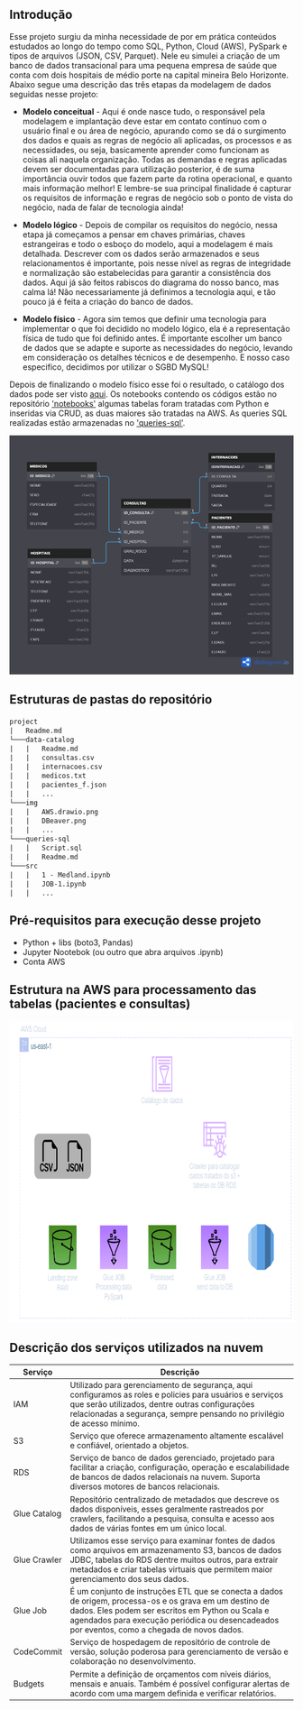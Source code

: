 ## Introdução

Esse projeto surgiu da minha necessidade de por em prática conteúdos estudados ao longo do tempo como SQL, Python, Cloud (AWS), PySpark e tipos de arquivos (JSON, CSV, Parquet). Nele eu simulei a criação de um banco de dados transacional para uma pequena empresa de saúde que conta com dois hospitais de médio porte na capital mineira Belo Horizonte. Abaixo segue uma descrição das três etapas da modelagem de dados seguidas nesse projeto:

* **Modelo conceitual** - Aqui é onde nasce tudo, o responsável pela modelagem e implantação deve estar em contato contínuo com o usuário final e ou área de negócio, apurando como se dá o surgimento dos dados e quais as regras de negócio ali aplicadas, os processos e as necessidades, ou seja, basicamente aprender como funcionam as coisas ali naquela organização. Todas as demandas e regras aplicadas devem ser documentadas para utilização posterior, é de suma importância ouvir todos que fazem parte da rotina operacional, e quanto mais informação melhor! E lembre-se sua principal finalidade é capturar os requisitos de informação e regras de negócio sob o ponto de vista do negócio, nada de falar de tecnologia ainda!

* **Modelo lógico** - Depois de compilar os requisitos do negócio, nessa etapa já começamos a pensar em chaves primárias, chaves estrangeiras e todo o esboço do modelo, aqui a modelagem é mais detalhada. Descrever com os dados serão armazenados e seus relacionamentos é importante, pois nesse nível as regras de integridade e normalização são estabelecidas para garantir a consistência dos dados. Aqui já são feitos rabiscos do diagrama do nosso banco, mas calma lá! Não necessariamente já definimos a tecnologia aqui, e tão pouco já é feita a criação do banco de dados.

* **Modelo físico** - Agora sim temos que definir uma tecnologia para implementar o que foi decidido no modelo lógico, ela é a representação física de tudo que foi definido antes. É importante escolher um banco de dados que se adapte e suporte as necessidades do negócio, levando em consideração os detalhes técnicos e de desempenho. E nosso caso especifico, decidimos por utilizar o SGBD MySQL!

Depois de finalizando o modelo físico esse foi o resultado, o catálogo dos dados pode ser visto [aqui](https://github.com/ViniciusFCarneiro/Medland_Project/tree/main/data-catalog). Os notebooks contendo os códigos estão no repositório ['notebooks'](https://github.com/ViniciusFCarneiro/Medland_Project/tree/main/src) algumas tabelas foram tratadas com Python e inseridas via CRUD, as duas maiores são tratadas na AWS. As queries SQL realizadas estão armazenadas no ['queries-sql'](https://github.com/ViniciusFCarneiro/Medland_Project/tree/main/queries-sql).
 
![Diagrama do banco de dados](img/diagram.png)

## Estruturas de pastas do repositório

```
project
|   Readme.md
└───data-catalog
|   |   Readme.md
|   |   consultas.csv
|   |   internacoes.csv
|   |   medicos.txt
|   |   pacientes_f.json
|   |   ...
└───img
|   |   AWS.drawio.png
|   |   DBeaver.png
|   |   ...
└───queries-sql
|   |   Script.sql
|   |   Readme.md
└───src
|   |   1 - Medland.ipynb
|   |   JOB-1.ipynb
|   |   ...
```

## Pré-requisitos para execução desse projeto

- Python + libs (boto3, Pandas)
- Jupyter Nootebok (ou outro que abra arquivos .ipynb)
- Conta AWS

## Estrutura na AWS para processamento das tabelas (pacientes e consultas)

<img src="https://github.com/ViniciusFCarneiro/Medland_Project/blob/main/img/AWS.drawio.png" width="800" height="535" />

## Descrição dos serviços utilizados na nuvem

| Serviço      | Descrição                                                                                                                                                                                                                                                    |
| ------------ | ------------------------------------------------------------------------------------------------------------------------------------------------------------------------------------------------------------------------------------------------------------ |
| IAM          | Utilizado para gerenciamento de segurança, aqui configuramos as roles e policies para usuários e serviços que serão utilizados, dentre outras configurações relacionadas a segurança, sempre pensando no privilégio de acesso mínimo.                        |
| S3           | Serviço que oferece armazenamento altamente escalável e confiável, orientado a objetos.                                                                                                                                                                      |
| RDS          | Serviço de banco de dados gerenciado, projetado para facilitar a criação, configuração, operação e escalabilidade de bancos de dados relacionais na nuvem. Suporta diversos motores de bancos relacionais.                                                   |
| Glue Catalog | Repositório centralizado de metadados que descreve os dados disponíveis, esses geralmente rastreados por crawlers, facilitando a pesquisa, consulta e acesso aos dados de várias fontes em um único local.                                                   |
| Glue Crawler | Utilizamos esse serviço para examinar fontes de dados como arquivos em armazenamento S3, bancos de dados JDBC, tabelas do RDS dentre muitos outros, para extrair metadados e criar tabelas virtuais que permitem maior gerenciamento dos seus dados.         |
| Glue Job     | É um conjunto de instruções ETL que se conecta a dados de origem, processa-os e os grava em um destino de dados. Eles podem ser escritos em Python ou Scala e agendados para execução periódica ou desencadeados por eventos, como a chegada de novos dados. |
| CodeCommit   | Serviço de hospedagem de repositório de controle de versão, solução poderosa para gerenciamento de versão e colaboração no desenvolvimento.                                                                                                                  |
| Budgets      | Permite a definição de orçamentos com níveis diários, mensais e anuais. Também é possível configurar alertas de acordo com uma margem definida e verificar relatórios.                                                                                       |